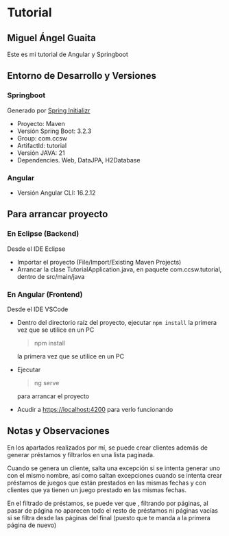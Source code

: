 # Tutorial

## Miguel Ángel Guaita

Este es mi tutorial de Angular y Springboot

## Entorno de Desarrollo y Versiones

### Springboot

Generado por [Spring Initializr](https://start.spring.io/)

- Proyecto: Maven
- Versión Spring Boot: 3.2.3
- Group: com.ccsw
- ArtifactId: tutorial
- Versión JAVA: 21
- Dependencies. Web, DataJPA, H2Database

### Angular

- Versión Angular CLI: 16.2.12

## Para arrancar proyecto

### En Eclipse (Backend)

Desde el IDE Eclipse

- Importar el proyecto (File/Import/Existing Maven Projects)
- Arrancar la clase TutorialApplication.java, en paquete com.ccsw.tutorial, dentro de src/main/java

### En Angular  (Frontend)

Desde el IDE VSCode

- Dentro del directorio raíz del proyecto, ejecutar `npm install` la primera vez que se utilice en un PC
    > npm install

    la primera vez que se utilice en un PC
- Ejecutar
    > ng serve

    para arrancar el proyecto

- Acudir a <https://localhost:4200>  para verlo funcionando

## Notas y Observaciones

En los apartados realizados por mí, se puede crear clientes además de generar préstamos y filtrarlos en una lista paginada.

Cuando se genera un cliente, salta una excepción si se intenta generar uno con el mismo nombre, así como saltan excepciones cuando se intenta crear préstamos de juegos que están prestados en las mismas fechas y con clientes que ya tienen un juego prestado en las mismas fechas.

En el filtrado de préstamos, se puede ver que , filtrando por
páginas, al pasar de página no aparecen todo el resto de préstamos ni páginas vacías si se filtra desde las páginas del final (puesto que te manda a la primera página de nuevo)
